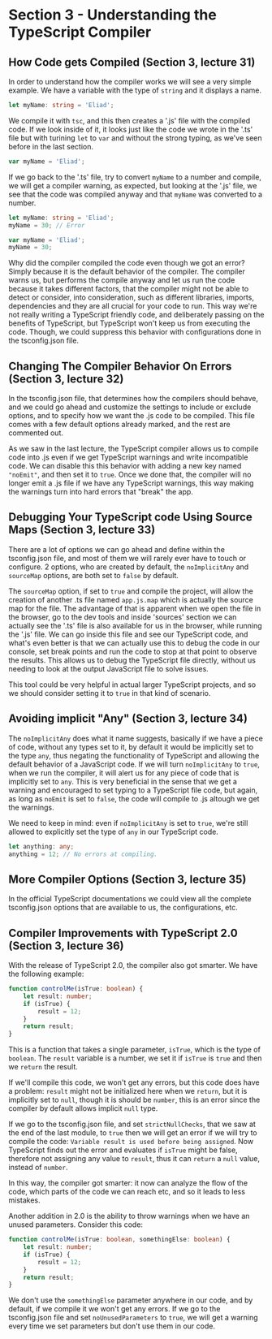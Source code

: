 <!--markdownlint-disable MD010 -->

# Section 3 - Understanding the TypeScript Compiler

## How Code gets Compiled (Section 3, lecture 31)

In order to understand how the compiler works we will see a very simple example. We have a variable with the type of `string` and it displays a name.

```ts
let myName: string = 'Eliad';
```

We compile it with `tsc`, and this then creates a '.js' file with the compiled code. If we look inside of it, it looks just like the code we wrote in the '.ts' file but with turining `let` to `var` and without the strong typing, as we've seen before in the last section.

```js
var myName = 'Eliad';
```

If we go back to the '.ts' file, try to convert `myName` to a number and compile, we will get a compiler warning, as expected, but looking at the '.js' file, we see that the code was compiled anyway and that `myName` was converted to a number.

```ts
let myName: string = 'Eliad';
myName = 30; // Error
```

```js
var myName = 'Eliad';
myName = 30;
```

Why did the compiler compiled the code even though we got an error? Simply because it is the default behavior of the compiler. The compiler warns us, but performs the compile anyway and let us run the code because it takes different factors, that the compiler might not be able to detect or consider, into consideration, such as different libraries, imports, dependencies and they are all crucial for your code to run. This way we're not really writing a TypeScript friendly code, and deliberately passing on the benefits of TypeScript, but TypeScript won't keep us from executing the code. Though, we could suppress this behavior with configurations done in the tsconfig.json file.

## Changing The Compiler Behavior On Errors (Section 3, lecture 32)

In the tsconfig.json file, that determines how the compilers should behave, and we could go ahead and customize the settings to include or exclude options, and to specify how we want the .js code to be compiled. This file comes with a few default options already marked, and the rest are commented out.

As we saw in the last lecture, the TypeScript compiler allows us to compile code into .js even if we get TypeScript warnings and write incompatible code. We can disable this this behavior with adding a new key named `"noEmit"`, and then set it to `true`. Once we done that, the compiler will no longer emit a .js file if we have any TypeScript warnings, this way making the warnings turn into hard errors that "break" the app.

## Debugging Your TypeScript code Using Source Maps (Section 3, lecture 33)

There are a lot of options we can go ahead and define within the tsconfig.json file, and most of them we will rarely ever have to touch or configure. 2 options, who are created by default, the `noImplicitAny` and `sourceMap` options, are both set to `false` by default.

The `sourceMap` option, if set to `true` and compile the project, will allow the creation of another .ts file named `app.js.map` which is actually the source map for the file. The advantage of that is apparent when we open the file in the browser, go to the dev tools and inside 'sources' section we can actually see the '.ts' file is also available for us in the browser, while running the '.js' file. We can go inside this file and see our TypeScript code, and what's even better is that we can actually use this to debug the code in our console, set break points and run the code to stop at that point to observe the results. This allows us to debug the TypeScript file directly, without us needing to look at the output JavaScript file to solve issues.

This tool could be very helpful in actual larger TypeScript projects, and so we should consider setting it to `true` in that kind of scenario.

## Avoiding implicit "Any" (Section 3, lecture 34)

The `noImplicitAny` does what it name suggests, basically if we have a piece of code, without any types set to it, by default it would be implicitly set to the type `any`, thus negating the functionality of TypeScript and allowing the default behavior of a JavaScript code. If we will turn `noImplicitAny` to `true`, when we run the compiler, it will alert us for any piece of code that is implicitly set to `any`. This is very beneficial in the sense that we get a warning and encouraged to set typing to a TypeScript file code, but again, as long as `noEmit` is set to `false`, the code will compile to .js altough we get the warnings.

We need to keep in mind: even if `noImplicitAny` is set to `true`, we're still allowed to explicitly set the type of `any` in our TypeScript code.

```ts
let anything: any;
anything = 12; // No errors at compiling.
```

## More Compiler Options (Section 3, lecture 35)

In the official TypeScript documentations we could view all the complete tsconfig.json options that are available to us, the configurations, etc.

## Compiler Improvements with TypeScript 2.0 (Section 3, lecture 36)

With the release of TypeScript 2.0, the compiler also got smarter. We have the following example:

```ts
function controlMe(isTrue: boolean) {
	let result: number;
	if (isTrue) {
		result = 12;
	}
	return result;
}
```

This is a function that takes a single parameter, `isTrue`, which is the type of `boolean`. The `result` variable is a number, we set it if `isTrue` is `true` and then we `return` the result.

If we'll compile this code, we won't get any errors, but this code does have a problem: `result` might not be initialized here when we `return`, but it is implicitly set to `null`, though it is should be `number`, this is an error since the compiler by default allows implicit `null` type.

If we go to the tsconfig.json file, and set `strictNullChecks`, that we saw at the end of the last module, to `true` then we will get an error if we will try to compile the code: `Variable result is used before being assigned`. Now TypeScript finds out the error and evaluates if `isTrue` might be false, therefore not assigning any value to `result`, thus it can `return` a `null` value, instead of `number`.

In this way, the compiler got smarter: it now can analyze the flow of the code, which parts of the code we can reach etc, and so it leads to less mistakes.

Another addition in 2.0 is the ability to throw warnings when we have an unused parameters. Consider this code:

```ts
function controlMe(isTrue: boolean, somethingElse: boolean) {
	let result: number;
	if (isTrue) {
		result = 12;
	}
	return result;
}
```

We don't use the `somethingElse` parameter anywhere in our code, and by default, if we compile it we won't get any errors. If we go to the tsconfig.json file and set `noUnusedParameters` to `true`, we will get a warning every time we set parameters but don't use them in our code.
